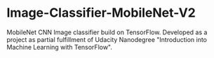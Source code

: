 # Image-Classifier-MobileNet-V2
MobileNet CNN Image classifier build on TensorFlow. Developed as a project as partial fulfillment of Udacity Nanodegree "Introduction into Machine Learning with TensorFlow".
